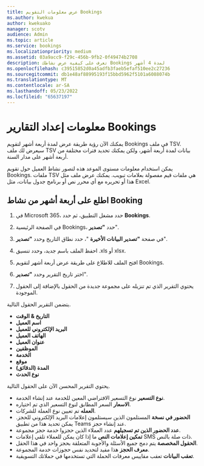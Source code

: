 ```yaml
---
title: عرض معلومات التقويم Bookings
ms.author: kwekua
author: kwekuako
manager: scotv
audience: Admin
ms.topic: article
ms.service: bookings
ms.localizationpriority: medium
ms.assetid: 03a9acc9-f29c-456b-9fb2-0f49474b2708
description: تعرف على كيفية عرض نشاطك Bookings لمدة 4 أشهر
ms.openlocfilehash: c39515852d0a45adfb3faeb5efaf510ee2c27236
ms.sourcegitcommit: db1e48af88995193f15bbd5962f5101a6088074b
ms.translationtype: MT
ms.contentlocale: ar-SA
ms.lasthandoff: 05/23/2022
ms.locfileid: "65637197"
---
```

# <a name="reporting-info-for-bookings"></a>معلومات إعداد التقارير Bookings

يمكنك الآن رؤية طريقة عرض لمدة أربعة أشهر لتقويم Bookings في ملف TSV. سيعرض لك ملف TSV بيانات لمدة أربعة أشهر، ولكن يمكنك تحديد فترات مختلفة من أربعة أشهر على مدار السنة.

يمكن استخدام معلومات مستوى الموعد هذه لتصور نشاط العميل حول تقويم Bookings. ملفات TSV هي ملفات قيم مفصولة بعلامات تبويب. يمكنك عرض ملف مثل هذا أو تحريره مع أي محرر نص أو برنامج جدول بيانات، مثل Excel.

## <a name="see-four-months-of-booking-activity"></a>اطلع على أربعة أشهر من نشاط Booking

1. في Microsoft 365، حدد مشغل التطبيق، ثم حدد **Bookings**.

1. في الصفحة الرئيسية Bookings، حدد **"تصدير**".

1. في صفحة **"تصدير البيانات الأخيرة** "، حدد نطاق التاريخ وحدد **"تصدير**".

1. احفظ الملف باسم جديد، وحدد تنسيق .xls أو xlsx.

1. افتح الملف للاطلاع على طريقة عرض أربعة أشهر لتقويم Bookings.

1. اختر تاريخ التقرير وحدد **"تصدير**".

1. يحتوي التقرير الذي تم تنزيله على مجموعة جديدة من الحقول بالإضافة إلى الحقول الموجودة.

يتضمن التقرير الحقول التالية.

 - **التاريخ & الوقت**
- **اسم العميل**
- **البريد الإلكتروني للعميل**
- **الهاتف العميل**
- **عنوان العميل**
- **الموظفين**
- **الخدمة**
- **موقع**
- **المدة (الدقائق)**
- **نوع الحدث**

يحتوي التقرير المحسن الآن على الحقول التالية.

- **نوع التسعير**   نوع التسعير الافتراضي المعين للخدمة عند إنشاء الخدمة.
- **الاسعار**   السعر المطابق لنوع التسعير الذي تم اختياره.
- **العمله**   تم تعيين نوع العملة للشركات.
- **الحضور في نسخة**   المستلمون الذين سيستلمون إعلامات البريد الإلكتروني للحجز. يمكن تحديد هذا من تطبيق Teams عند إنشاء حجز.
- **عدد الحضور الذين تم تسجيلهم**   عدد العملاء الذين حجزوا خدمة حجز مجموعة.
- **تمكين إعلامات النص**   ما إذا كان يمكن للعملاء تلقي إعلامات SMS ذات صلة بالنص.
- **الحقول المخصصة**   يتم دمج جميع الأسئلة والأجوبة المتعلقة بحجز واحد في هذا الحقل.
- **معرف الحجز**   هذا مفيد لتحديد نفس حجوزات خدمة المجموعة.
- **تعقب البيانات**   تعقب مقاييس معرفات الحملة التي تستخدمها في حملاتك التسويقية.
